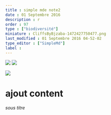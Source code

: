 ```yaml
---
title : simple mde note2
date : 01 Septembre 2016
description : r
order : 97
type : ["biodiversité"]
miniature : CliffsByBjzaba-1472427750477.png
last_modified : 01 Septembre 2016 04-52-02
type_editor : ["SimpleMd"]
label :
---
```

![](http://admien33.github.io/lcb01/images/framboise-100by100-e17f0c.jpg)
![](http://admien33.github.io/lcb01/images/plan-googleearth-lacasebiocoutras-400by289-fdfd38.jpg)

![](https://drive.google.com/uc?export=view&id=0B5tGhUwjqeaCTnRJNkF2NTl5cGs)
# ajout content

*sous titre*